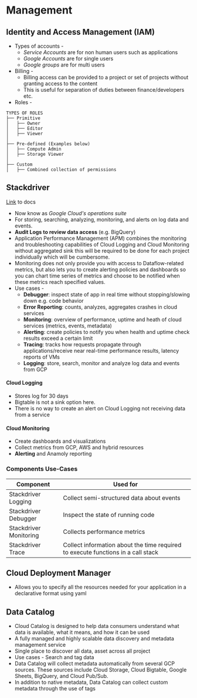 # Management

## Identity and Access Management (IAM)
- Types of accounts - 
	- *Service Accounts* are for non human users such as applications
	- *Google Accounts* are for single users
	- *Google groups* are for multi users
- Billing - 
	- Billing access can be provided to a project or set of projects without granting access to the content
	- This is useful for separation of duties between finance/developers etc.
- Roles - 
```
TYPES OF ROLES
├── Primitive
│   ├── Owner
│   ├── Editor
│   ├── Viewer
│
├── Pre-defined (Examples below)
│   ├── Compute Admin
│   ├── Storage Viewer
│
├── Custom
│   ├── Combined collection of permissions
```

## Stackdriver
[Link](https://cloud.google.com/products/operations) to docs
- Now know as *Google Cloud's operations suite*
- For storing, searching, analyzing, monitoring, and alerts on log data and events.
- **Audit Logs to review data access** (e.g. BigQuery)
- Application Performance Management (APM) combines the monitoring and troubleshooting capabilities of Cloud Logging and Cloud Monitoring without aggregated sink this will be required to be done for each project individually which will be cumbersome.
- Monitoring does not only provide you with access to Dataflow-related metrics, but also lets you to create alerting policies and dashboards so you can chart time series of metrics and choose to be notified when these metrics reach specified values.
- Use cases - 
	- **Debugger**: inspect state of app in real time without stopping/slowing down e.g. code behavior
	- **Error Reporting**: counts, analyzes, aggregates crashes in cloud services
	- **Monitoring**: overview of performance, uptime and heath of cloud services (metrics, events, metadata)
	- **Alerting**: create policies to notify you when health and uptime check results exceed a certain limit
	- **Tracing**: tracks how requests propagate through applications/receive near real-time performance results, latency reports of VMs
	- **Logging**: store, search, monitor and analyze log data and events from GCP
#### Cloud Logging
- Stores log for 30 days
- Bigtable is not a sink option here.
- There is no way to create an alert on Cloud Logging not receiving data from a service

#### Cloud Monitoring
- Create dashboards and visualizations
- Collect metrics from GCP, AWS and hybrid resources
- **Alerting** and Anamoly reporting

### Components Use-Cases
| Component | Used for |
|--|--|
| Stackdriver Logging | Collect semi-structured data about events |
| Stackdriver Debugger | Inspect the state of running code |
| Stackdriver Monitoring | Collects performance metrics |
| Stackdriver Trace | Collect information about the time required to execute functions in a call stack |

## Cloud Deployment Manager
- Allows you to specify all the resources needed for your application in a declarative format using yaml

## Data Catalog
- Cloud Catalog is designed to help data consumers understand what data is available, what it means, and how it can be used
- A fully managed and highly scalable data discovery and metadata management service
- Single place to discover all data, asset across all project
- Use cases - Search and tag data
- Data Catalog will collect metadata automatically from several GCP sources. These sources include Cloud Storage, Cloud Bigtable, Google Sheets, BigQuery, and Cloud Pub/Sub.
- In addition to native metadata, Data Catalog can collect custom  metadata through the use of tags
